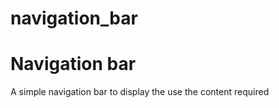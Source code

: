 # navigation_bar

<h1>Navigation bar</h1>
A simple navigation bar to display the use the content required
